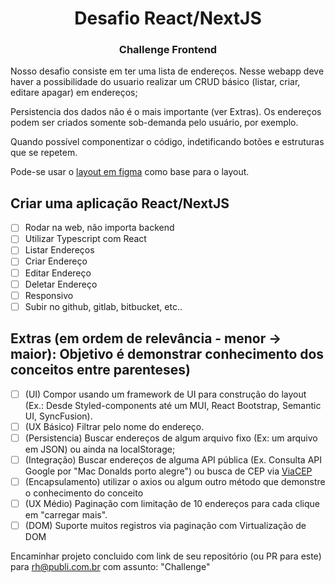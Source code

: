 <h1 align="center">
   Desafio React/NextJS  
<br>
<h3 align="center">
Challenge Frontend   
<br>
</h3>
</h1>

Nosso desafio consiste em ter uma lista de endereços. 
Nesse webapp deve haver a possibilidade do usuario realizar um CRUD básico (listar, criar, editare apagar) em  endereços;

Persistencia dos dados não é o mais importante (ver Extras). Os endereços podem ser criados somente sob-demanda pelo usuário, por exemplo.

Quando possível componentizar o código, indetificando botões e estruturas que se repetem.

Pode-se usar o [layout em figma](https://www.figma.com/file/6wVP58vAlQMPPwugVPX3Fi/ChallengeFrontEnd?node-id=0%3A1) como base para o layout.

## Criar uma aplicação React/NextJS
- [ ] Rodar na web, não importa backend
- [ ] Utilizar Typescript com React
- [ ] Listar Endereços
- [ ] Criar Endereço
- [ ] Editar Endereço
- [ ] Deletar Endereço
- [ ] Responsivo
- [ ] Subir no github, gitlab, bitbucket, etc..

## Extras (em ordem de relevância - menor -> maior): Objetivo é demonstrar conhecimento dos conceitos entre parenteses) 
- [ ] (UI) Compor usando um framework de UI para construção do layout (Ex.: Desde Styled-components até um MUI, React Bootstrap, Semantic UI, SyncFusion).
- [ ] (UX Básico) Filtrar pelo nome do endereço.
- [ ] (Persistencia) Buscar endereços de algum arquivo fixo (Ex: um arquivo em JSON) ou ainda na localStorage;
- [ ] (Integração) Buscar endereços de alguma API pública (Ex. Consulta API Google por "Mac Donalds porto alegre") ou busca de CEP via [ViaCEP](https://viacep.com.br/)  
- [ ] (Encapsulamento) utilizar o axios ou algum outro método que demonstre o conhecimento do conceito
- [ ] (UX Médio) Paginação com limitação de 10 endereços para cada clique em "carregar mais".
- [ ] (DOM) Suporte muitos registros via paginação com Virtualização de DOM

Encaminhar projeto concluido com link de seu repositório (ou PR para este) para rh@publi.com.br com assunto: "Challenge"

